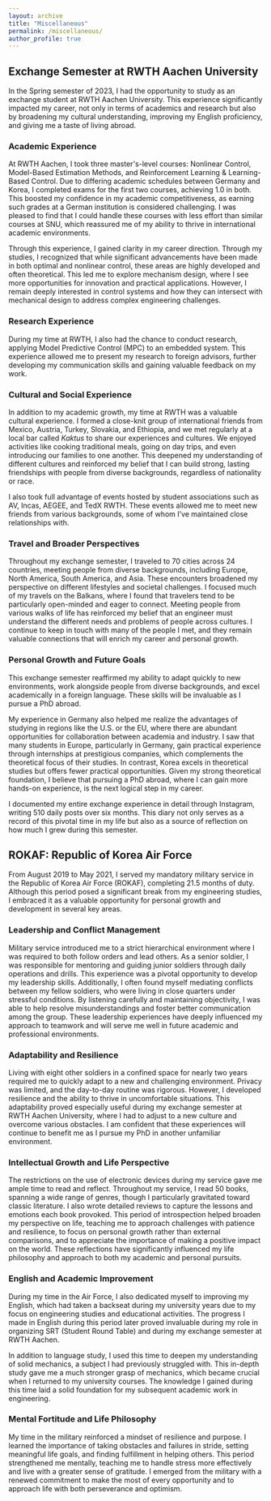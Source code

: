 ```yaml
---
layout: archive
title: "Miscellaneous"
permalink: /miscellaneous/
author_profile: true
---
```


## Exchange Semester at RWTH Aachen University

In the Spring semester of 2023, I had the opportunity to study as an exchange student at RWTH Aachen University. This experience significantly impacted my career, not only in terms of academics and research but also by broadening my cultural understanding, improving my English proficiency, and giving me a taste of living abroad.

### Academic Experience

At RWTH Aachen, I took three master's-level courses: Nonlinear Control, Model-Based Estimation Methods, and Reinforcement Learning & Learning-Based Control. Due to differing academic schedules between Germany and Korea, I completed exams for the first two courses, achieving 1.0 in both. This boosted my confidence in my academic competitiveness, as earning such grades at a German institution is considered challenging. I was pleased to find that I could handle these courses with less effort than similar courses at SNU, which reassured me of my ability to thrive in international academic environments.

Through this experience, I gained clarity in my career direction. Through my studies, I recognized that while significant advancements have been made in both optimal and nonlinear control, these areas are highly developed and often theoretical. This led me to explore mechanism design, where I see more opportunities for innovation and practical applications. However, I remain deeply interested in control systems and how they can intersect with mechanical design to address complex engineering challenges.

### Research Experience

During my time at RWTH, I also had the chance to conduct research, applying Model Predictive Control (MPC) to an embedded system. This experience allowed me to present my research to foreign advisors, further developing my communication skills and gaining valuable feedback on my work.

### Cultural and Social Experience

In addition to my academic growth, my time at RWTH was a valuable cultural experience. I formed a close-knit group of international friends from Mexico, Austria, Turkey, Slovakia, and Ethiopia, and we met regularly at a local bar called *Kaktus* to share our experiences and cultures. We enjoyed activities like cooking traditional meals, going on day trips, and even introducing our families to one another. This deepened my understanding of different cultures and reinforced my belief that I can build strong, lasting friendships with people from diverse backgrounds, regardless of nationality or race.

I also took full advantage of events hosted by student associations such as AV, Incas, AEGEE, and TedX RWTH. These events allowed me to meet new friends from various backgrounds, some of whom I’ve maintained close relationships with.

### Travel and Broader Perspectives

Throughout my exchange semester, I traveled to 70 cities across 24 countries, meeting people from diverse backgrounds, including Europe, North America, South America, and Asia. These encounters broadened my perspective on different lifestyles and societal challenges. I focused much of my travels on the Balkans, where I found that travelers tend to be particularly open-minded and eager to connect. Meeting people from various walks of life has reinforced my belief that an engineer must understand the different needs and problems of people across cultures. I continue to keep in touch with many of the people I met, and they remain valuable connections that will enrich my career and personal growth.

### Personal Growth and Future Goals

This exchange semester reaffirmed my ability to adapt quickly to new environments, work alongside people from diverse backgrounds, and excel academically in a foreign language. These skills will be invaluable as I pursue a PhD abroad.

My experience in Germany also helped me realize the advantages of studying in regions like the U.S. or the EU, where there are abundant opportunities for collaboration between academia and industry. I saw that many students in Europe, particularly in Germany, gain practical experience through internships at prestigious companies, which complements the theoretical focus of their studies. In contrast, Korea excels in theoretical studies but offers fewer practical opportunities. Given my strong theoretical foundation, I believe that pursuing a PhD abroad, where I can gain more hands-on experience, is the next logical step in my career.

I documented my entire exchange experience in detail through Instagram, writing 510 daily posts over six months. This diary not only serves as a record of this pivotal time in my life but also as a source of reflection on how much I grew during this semester.


## ROKAF: Republic of Korea Air Force

From August 2019 to May 2021, I served my mandatory military service in the Republic of Korea Air Force (ROKAF), completing 21.5 months of duty. Although this period posed a significant break from my engineering studies, I embraced it as a valuable opportunity for personal growth and development in several key areas.

### Leadership and Conflict Management

Military service introduced me to a strict hierarchical environment where I was required to both follow orders and lead others. As a senior soldier, I was responsible for mentoring and guiding junior soldiers through daily operations and drills. This experience was a pivotal opportunity to develop my leadership skills. Additionally, I often found myself mediating conflicts between my fellow soldiers, who were living in close quarters under stressful conditions. By listening carefully and maintaining objectivity, I was able to help resolve misunderstandings and foster better communication among the group. These leadership experiences have deeply influenced my approach to teamwork and will serve me well in future academic and professional environments.

### Adaptability and Resilience

Living with eight other soldiers in a confined space for nearly two years required me to quickly adapt to a new and challenging environment. Privacy was limited, and the day-to-day routine was rigorous. However, I developed resilience and the ability to thrive in uncomfortable situations. This adaptability proved especially useful during my exchange semester at RWTH Aachen University, where I had to adjust to a new culture and overcome various obstacles. I am confident that these experiences will continue to benefit me as I pursue my PhD in another unfamiliar environment.

### Intellectual Growth and Life Perspective

The restrictions on the use of electronic devices during my service gave me ample time to read and reflect. Throughout my service, I read 50 books, spanning a wide range of genres, though I particularly gravitated toward classic literature. I also wrote detailed reviews to capture the lessons and emotions each book provoked. This period of introspection helped broaden my perspective on life, teaching me to approach challenges with patience and resilience, to focus on personal growth rather than external comparisons, and to appreciate the importance of making a positive impact on the world. These reflections have significantly influenced my life philosophy and approach to both my academic and personal pursuits.

### English and Academic Improvement

During my time in the Air Force, I also dedicated myself to improving my English, which had taken a backseat during my university years due to my focus on engineering studies and educational activities. The progress I made in English during this period later proved invaluable during my role in organizing SRT (Student Round Table) and during my exchange semester at RWTH Aachen.

In addition to language study, I used this time to deepen my understanding of solid mechanics, a subject I had previously struggled with. This in-depth study gave me a much stronger grasp of mechanics, which became crucial when I returned to my university courses. The knowledge I gained during this time laid a solid foundation for my subsequent academic work in engineering.

### Mental Fortitude and Life Philosophy

My time in the military reinforced a mindset of resilience and purpose. I learned the importance of taking obstacles and failures in stride, setting meaningful life goals, and finding fulfillment in helping others. This period strengthened me mentally, teaching me to handle stress more effectively and live with a greater sense of gratitude. I emerged from the military with a renewed commitment to make the most of every opportunity and to approach life with both perseverance and optimism.
